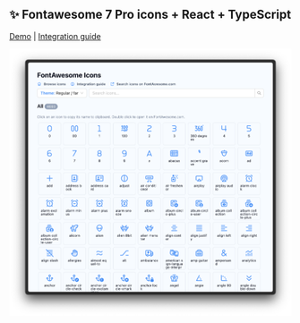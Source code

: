 ## ✨ Fontawesome 7 Pro icons + React + TypeScript

[Demo](https://fa-icons.vercel.app) |
[Integration guide](https://fa-icons.vercel.app/guide)

![Screenshot](/public/screenshot.png)

